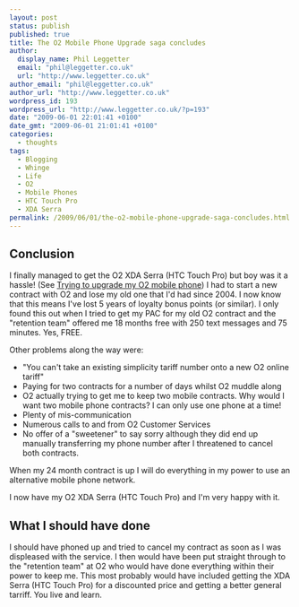```yaml
---
layout: post
status: publish
published: true
title: The O2 Mobile Phone Upgrade saga concludes
author:
  display_name: Phil Leggetter
  email: "phil@leggetter.co.uk"
  url: "http://www.leggetter.co.uk"
author_email: "phil@leggetter.co.uk"
author_url: "http://www.leggetter.co.uk"
wordpress_id: 193
wordpress_url: "http://www.leggetter.co.uk/?p=193"
date: "2009-06-01 22:01:41 +0100"
date_gmt: "2009-06-01 21:01:41 +0100"
categories:
  - thoughts
tags:
  - Blogging
  - Whinge
  - Life
  - O2
  - Mobile Phones
  - HTC Touch Pro
  - XDA Serra
permalink: /2009/06/01/the-o2-mobile-phone-upgrade-saga-concludes.html
---
```


<h2>Conclusion</h2>
<p>I finally managed to get the O2 XDA Serra (HTC Touch Pro) but boy was it a hassle! (See <a href="/2009/05/07/trying-to-upgrade-my-o2-mobile.html">Trying to upgrade my O2 mobile phone</a>) I had to start a new contract with O2 and lose my old one that I'd had since 2004. I now know that this means I've lost 5 years of loyalty bonus points (or similar). I only found this out when I tried to get my PAC for my old O2 contract and the "retention team" offered me 18 months free with 250 text messages and 75 minutes. Yes, FREE.</p>
<p>Other problems along the way were:</p>
<ul>
<li>"You can't take an existing simplicity tariff number onto a new O2 online tariff"</li>
<li>Paying for two contracts for a number of days whilst O2 muddle along</li>
<li>O2 actually trying to get me to keep two mobile contracts. Why would I want two mobile phone contracts? I can only use one phone at a time!</li>
<li>Plenty of mis-communication</li>
<li>Numerous calls to and from O2 Customer Services</li>
<li>No offer of a "sweetener" to say sorry although they did end up manually transferring my phone number after I threatened to cancel both contracts.</li>
</ul>
<p>When my 24 month contract is up I will do everything in my power to use an alternative mobile phone network.</p>
<p>I now have my O2 XDA Serra (HTC Touch Pro) and I'm very happy with it.</p>
<h2>What I should have done</h2>
<p>I should have phoned up and tried to cancel my contract as soon as I was displeased with the service. I then would have been put straight through to the "retention team" at O2 who would have done everything within their power to keep me. This most probably would have included getting the XDA Serra (HTC Touch Pro) for a discounted price and getting a better general tarriff. You live and learn.</p>
